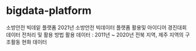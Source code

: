# bigdata-platform

소방안전 빅데잍 플랫폼
2021년 소방안전 빅데이터 플랫폼 활용및 아이디어 경진대회
데이터 전처리 및 활용 방법
활용 데이터 : 2011년 ~ 2020년 전북 지역, 제주 지역의 구조활동 현화 데이터
